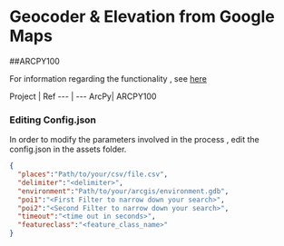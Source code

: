# Geocoder & Elevation from Google Maps
##ARCPY100
<p>For information regarding the functionality , see <a href="http://pri0ri7y.github.io/About-Me/" target="_blank">here</a></p>
Project | Ref 
--- | --- 
ArcPy| ARCPY100


### Editing Config.json

In order to modify the parameters involved in the process , edit the config.json in the assets folder.

```json
{
  "places":"Path/to/your/csv/file.csv",
  "delimiter":"<delimiter>",
  "environment":"Path/to/your/arcgis/environment.gdb",
  "poi1":"<First Filter to narrow down your search>",
  "poi2":"<Second Filter to narrow down your search>",
  "timeout":"<time out in seconds>",
  "featureclass":"<feature_class_name>"
}
```





